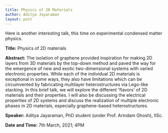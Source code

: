 ```yaml
---
title: Physics of 2D Materials
author: Aditya Jayaraman
layout: post
---
```


Here is another interesting talk, this time on experimental condensed matter physics.

<!--more-->

**Title:** Physics of 2D materials  

**Abstract:** The isolation of graphene provided inspiration for making 2D layers from 3D materials by the top-down method and paved the way for the emergence of new and exotic two-dimensional systems with varied electronic properties. While each of the individual 2D materials is exceptional in some ways, they also have limitations which can be circumvented by fabricating multilayer heterostructures via Lego-like stacking. In this brief talk, we will explore the different 'flavors' of 2D materials and their properties. I will also be discussing the electrical properties of 2D systems and discuss the realization of multiple electronic phases in 2D materials, especially graphene-based heterostructures. 

**Speaker:** Aditya Jayaraman, PhD student (under Prof. Arindam Ghosh), IISc.

**Date and Time:** 7th March, 2021; 4PM
